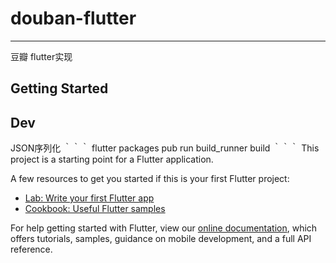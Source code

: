 # douban-flutter
---
豆瓣 flutter实现

## Getting Started

## Dev
JSON序列化
｀｀｀
    flutter packages pub run build_runner build
｀｀｀
This project is a starting point for a Flutter application.

A few resources to get you started if this is your first Flutter project:

- [Lab: Write your first Flutter app](https://flutter.dev/docs/get-started/codelab)
- [Cookbook: Useful Flutter samples](https://flutter.dev/docs/cookbook)

For help getting started with Flutter, view our
[online documentation](https://flutter.dev/docs), which offers tutorials,
samples, guidance on mobile development, and a full API reference.
